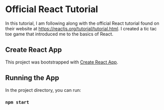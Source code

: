 # Official React Tutorial
In this tutorial, I am following along with the official React tutorial found on their website at https://reactjs.org/tutorial/tutorial.html. I created a tic tac toe game that introduced me to the basics of React.

## Create React App

This project was bootstrapped with [Create React App](https://github.com/facebook/create-react-app).

## Running the App

In the project directory, you can run:

### `npm start`
